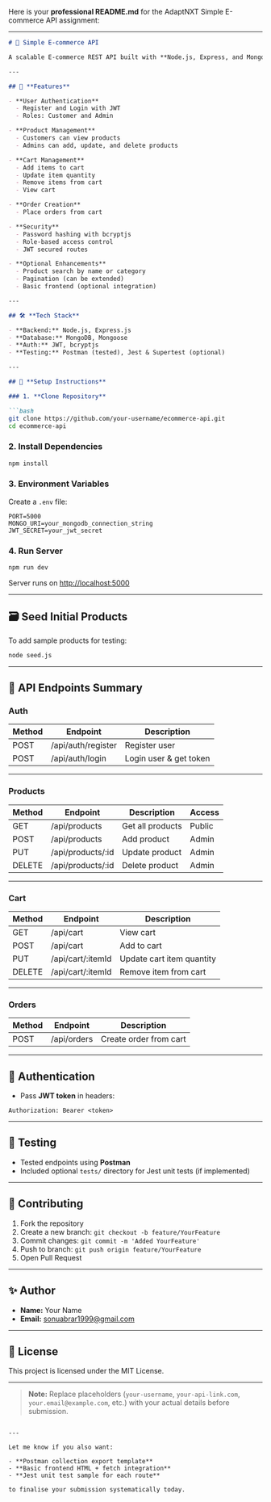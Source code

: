 Here is your **professional README.md** for the AdaptNXT Simple E-commerce API assignment:

---

````markdown
# 🛒 Simple E-commerce API

A scalable E-commerce REST API built with **Node.js, Express, and MongoDB** for AdaptNXT Backend Developer Intern assignment.

---

## 🚀 **Features**

- **User Authentication**
  - Register and Login with JWT
  - Roles: Customer and Admin

- **Product Management**
  - Customers can view products
  - Admins can add, update, and delete products

- **Cart Management**
  - Add items to cart
  - Update item quantity
  - Remove items from cart
  - View cart

- **Order Creation**
  - Place orders from cart

- **Security**
  - Password hashing with bcryptjs
  - Role-based access control
  - JWT secured routes

- **Optional Enhancements**
  - Product search by name or category
  - Pagination (can be extended)
  - Basic frontend (optional integration)

---

## 🛠 **Tech Stack**

- **Backend:** Node.js, Express.js
- **Database:** MongoDB, Mongoose
- **Auth:** JWT, bcryptjs
- **Testing:** Postman (tested), Jest & Supertest (optional)

---

## 🔧 **Setup Instructions**

### 1. **Clone Repository**

```bash
git clone https://github.com/your-username/ecommerce-api.git
cd ecommerce-api
````

### 2. **Install Dependencies**

```bash
npm install
```

### 3. **Environment Variables**

Create a `.env` file:

```
PORT=5000
MONGO_URI=your_mongodb_connection_string
JWT_SECRET=your_jwt_secret
```

### 4. **Run Server**

```bash
npm run dev
```

Server runs on [http://localhost:5000](http://localhost:5000)

---

## 🗃 **Seed Initial Products**

To add sample products for testing:

```bash
node seed.js
```

---

## 🔑 **API Endpoints Summary**

### **Auth**

| Method | Endpoint           | Description            |
| ------ | ------------------ | ---------------------- |
| POST   | /api/auth/register | Register user          |
| POST   | /api/auth/login    | Login user & get token |

---

### **Products**

| Method | Endpoint           | Description      | Access |
| ------ | ------------------ | ---------------- | ------ |
| GET    | /api/products      | Get all products | Public |
| POST   | /api/products      | Add product      | Admin  |
| PUT    | /api/products/\:id | Update product   | Admin  |
| DELETE | /api/products/\:id | Delete product   | Admin  |

---

### **Cart**

| Method | Endpoint           | Description               |
| ------ | ------------------ | ------------------------- |
| GET    | /api/cart          | View cart                 |
| POST   | /api/cart          | Add to cart               |
| PUT    | /api/cart/\:itemId | Update cart item quantity |
| DELETE | /api/cart/\:itemId | Remove item from cart     |

---

### **Orders**

| Method | Endpoint    | Description            |
| ------ | ----------- | ---------------------- |
| POST   | /api/orders | Create order from cart |

---

## 🔐 **Authentication**

* Pass **JWT token** in headers:

```
Authorization: Bearer <token>
```

---

## 🧪 **Testing**

* Tested endpoints using **Postman**
* Included optional `tests/` directory for Jest unit tests (if implemented)

---

## 🤝 **Contributing**

1. Fork the repository
2. Create a new branch: `git checkout -b feature/YourFeature`
3. Commit changes: `git commit -m 'Added YourFeature'`
4. Push to branch: `git push origin feature/YourFeature`
5. Open Pull Request

---

## ✨ **Author**

* **Name:** Your Name
* **Email:** sonuabrar1999@gmail.com

---

## 📜 **License**

This project is licensed under the MIT License.

---

> **Note:** Replace placeholders (`your-username`, `your-api-link.com`, `your.email@example.com`, etc.) with your actual details before submission.

```

---

Let me know if you also want:

- **Postman collection export template**
- **Basic frontend HTML + fetch integration**
- **Jest unit test sample for each route**

to finalise your submission systematically today.
```
